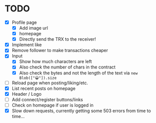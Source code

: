 
# TODO
- [x] Profile page
  - [x] Add image url
  - [x] homepage
  - [x] Directly send the TRX to the receiver!
- [x] Implement like
- [x] Remove follower to make transactions cheaper
- [x] Input
  - [x] Show how much characters are left
  - [x] Also check the number of chars in the contract
  - [x] Also check the bytes and not the length of the text via `new Blob(["😀"]).size`
- [ ] Reload page when posting/liking/etc.
- [x] List recent posts on homepage
- [x] Header / Logo
- [ ] Add connect/register buttons/links
- [ ] Check on homepage if user is logged in
- [x] Slow down requests, currently getting some 503 errors from time to time...